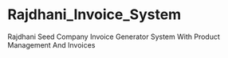 # Rajdhani_Invoice_System
Rajdhani Seed Company Invoice Generator System With Product Management And Invoices
